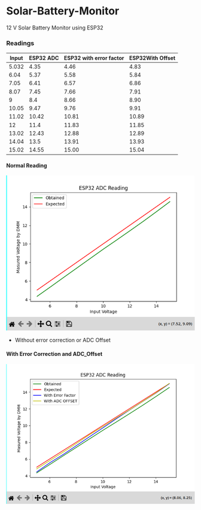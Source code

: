 # Solar-Battery-Monitor

12 V Solar Battery Monitor using ESP32


### Readings

|Input|ESP32 ADC |ESP32 with error factor|ESP32With Offset|
|----|-----|-----|----|
|5.032|4.35|4.46|4.83|
|6.04|5.37|5.58|5.84|
|7.05|6.41|6.57|6.86|
|8.07|7.45|7.66|7.91|
|9|8.4|8.66|8.90|
|10.05|9.47|9.76|9.91|
|11.02|10.42|10.81|10.89|
|12|11.4|11.83|11.85|
|13.02|12.43|12.88|12.89|
|14.04|13.5|13.91|13.93|
|15.02|14.55|15.00|15.04|



#### Normal Reading

![Normal Reading](./images/simple_reading.png?raw=true)

- Without error correction or ADC Offset

#### With Error Correction and ADC_Offset

![with correction](./images/with%20correction.png?raw=true)

